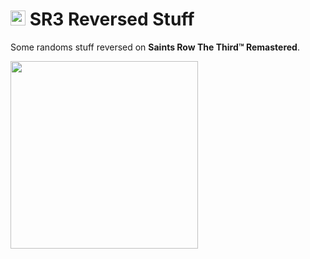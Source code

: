 # <img src="https://i.imgur.com/FVFGXkr.png" width="24" height="24"> SR3 Reversed Stuff

Some randoms stuff reversed on **Saints Row The Third™ Remastered**.

<img src="https://user-images.githubusercontent.com/30273537/235305449-4986b4d9-7f91-449d-bbc5-fcf658acf269.gif" width="300">
